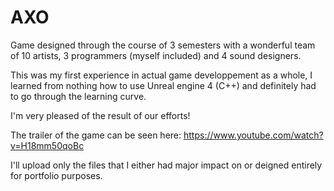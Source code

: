 # AXO

Game designed through the course of 3 semesters with a wonderful team of 10 artists, 3 programmers (myself included) and 4 sound designers.

This was my first experience in actual game developpement as a whole, I learned from nothing how to use Unreal engine 4 (C++) and definitely had to go through the learning curve.

I'm very pleased of the result of our efforts!

The trailer of the game can be seen here: 
https://www.youtube.com/watch?v=H18mm50qoBc

I'll upload only the files that I either had major impact on or deigned entirely for portfolio purposes.
